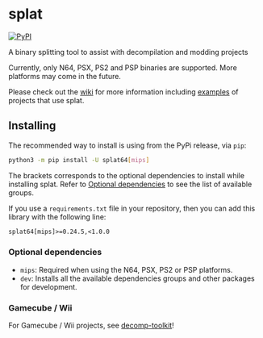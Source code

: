 # splat

[![PyPI](https://img.shields.io/pypi/v/splat64)](https://pypi.org/project/splat64/)

A binary splitting tool to assist with decompilation and modding projects

Currently, only N64, PSX, PS2 and PSP binaries are supported. More platforms may come in the future.

Please check out the [wiki](https://github.com/ethteck/splat/wiki) for more information including [examples](https://github.com/ethteck/splat/wiki/Examples) of projects that use splat.

## Installing

The recommended way to install is using from the PyPi release, via `pip`:

```bash
python3 -m pip install -U splat64[mips]
```

The brackets corresponds to the optional dependencies to install while installing splat. Refer to [Optional dependencies](#optional-dependencies) to see the list of available groups.

If you use a `requirements.txt` file in your repository, then you can add this library with the following line:

```txt
splat64[mips]>=0.24.5,<1.0.0
```

### Optional dependencies

- `mips`: Required when using the N64, PSX, PS2 or PSP platforms.
- `dev`: Installs all the available dependencies groups and other packages for development.

### Gamecube / Wii

For Gamecube / Wii projects, see [decomp-toolkit](https://github.com/encounter/decomp-toolkit)!